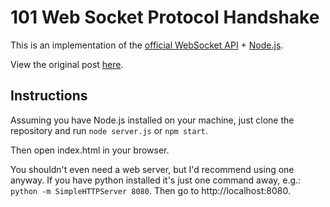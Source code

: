 # 101 Web Socket Protocol Handshake

This is an implementation of the 
[official WebSocket API](http://dev.w3.org/html5/websockets/) +
[Node.js](http://nodejs.org/).

View the original post 
[here](http://simonewebdesign.it/blog/101-web-socket-protocol-handshake).

## Instructions

Assuming you have Node.js installed on your machine, just clone the repository and run `node server.js` or `npm start`.

Then open index.html in your browser. 

You shouldn't even need a web server, but I'd recommend using one anyway. If you have python installed it's just one command away, e.g.: `python -m SimpleHTTPServer 8080`. Then go to http://localhost:8080.
